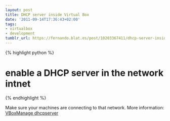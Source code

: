 ```yaml
---
layout: post
title: DHCP server inside Virtual Box
date: '2011-09-14T17:36:43+02:00'
tags:
- virtualbox
- development
tumblr_url: https://fernando.blat.es/post/10203367411/dhcp-server-inside-virtual-box
---
```

{% highlight python %}
# enable a DHCP server in the network intnet
{% endhighlight %}

Make sure your machines are connecting to that network. More information: [VBoxManage dhcpserver](http://www.virtualbox.org/manual/ch08.html#vboxmanage-dhcpserver)
